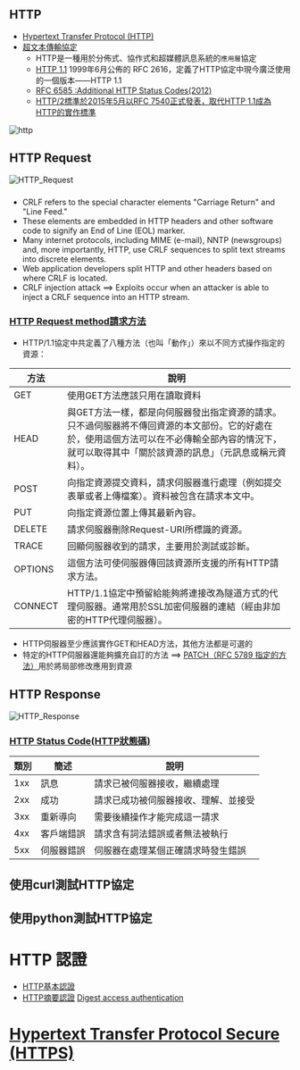 ## HTTP

- [Hypertext Transfer Protocol (HTTP)](https://en.wikipedia.org/wiki/Hypertext_Transfer_Protocol)
- [超文本傳輸協定](https://zh.wikipedia.org/wiki/%E8%B6%85%E6%96%87%E6%9C%AC%E4%BC%A0%E8%BE%93%E5%8D%8F%E8%AE%AE)
  - HTTP是一種用於分佈式、協作式和超媒體訊息系統的`應用層`協定
  - [HTTP 1.1](https://datatracker.ietf.org/doc/html/rfc2616) 1999年6月公佈的 RFC 2616，定義了HTTP協定中現今廣泛使用的一個版本——HTTP 1.1
  - [RFC 6585 :Additional HTTP Status Codes(2012)](https://datatracker.ietf.org/doc/html/rfc6585)
  - [HTTP/2標準於2015年5月以RFC 7540正式發表，取代HTTP 1.1成為HTTP的實作標準](https://datatracker.ietf.org/doc/html/rfc7540)



![http](http.png)

## HTTP Request

![HTTP_Request](HTTP_Request.png)


###
- CRLF refers to the special character elements "Carriage Return" and "Line Feed." 
- These elements are embedded in HTTP headers and other software code to signify an End of Line (EOL) marker. 
- Many internet protocols, including MIME (e-mail), NNTP (newsgroups) and, more importantly, HTTP, use CRLF sequences to split text streams into discrete elements. 
- Web application developers split HTTP and other headers based on where CRLF is located. 
- CRLF injection attack ==> Exploits occur when an attacker is able to inject a CRLF sequence into an HTTP stream. 

### [HTTP Request method請求方法](https://zh.wikipedia.org/wiki/%E8%B6%85%E6%96%87%E6%9C%AC%E4%BC%A0%E8%BE%93%E5%8D%8F%E8%AE%AE)

- HTTP/1.1協定中共定義了八種方法（也叫「動作」）來以不同方式操作指定的資源：

|方法 | 說明 |
| -------|  -------|
|GET|使用GET方法應該只用在讀取資料|
|HEAD|與GET方法一樣，都是向伺服器發出指定資源的請求。只不過伺服器將不傳回資源的本文部份。它的好處在於，使用這個方法可以在不必傳輸全部內容的情況下，就可以取得其中「關於該資源的訊息」（元訊息或稱元資料）。|
|POST|向指定資源提交資料，請求伺服器進行處理（例如提交表單或者上傳檔案）。資料被包含在請求本文中。|
|PUT|向指定資源位置上傳其最新內容。|
|DELETE|請求伺服器刪除Request-URI所標識的資源。|
|TRACE|回顯伺服器收到的請求，主要用於測試或診斷。|
|OPTIONS|這個方法可使伺服器傳回該資源所支援的所有HTTP請求方法。|
|CONNECT|HTTP/1.1協定中預留給能夠將連接改為隧道方式的代理伺服器。通常用於SSL加密伺服器的連結（經由非加密的HTTP代理伺服器）。|

- HTTP伺服器至少應該實作GET和HEAD方法，其他方法都是可選的
- 特定的HTTP伺服器還能夠擴充自訂的方法 ==> [PATCH（RFC 5789 指定的方法）](https://datatracker.ietf.org/doc/html/rfc5789)用於將局部修改應用到資源

## HTTP Response

![HTTP_Response](HTTP_Response.png)


### [HTTP Status Code(HTTP狀態碼)](https://zh.wikipedia.org/wiki/HTTP%E7%8A%B6%E6%80%81%E7%A0%81)

| 類別 |  簡述  | 說明 |
|  ---- |  -----  | -----  | 
| 1xx| 訊息| 請求已被伺服器接收，繼續處理|
| 2xx| 成功| 請求已成功被伺服器接收、理解、並接受|
| 3xx| 重新導向| 需要後續操作才能完成這一請求|
| 4xx| 客戶端錯誤| 請求含有詞法錯誤或者無法被執行|
| 5xx| 伺服器錯誤| 伺服器在處理某個正確請求時發生錯誤|

## 使用curl測試HTTP協定

## 使用python測試HTTP協定


# HTTP 認證

- [HTTP基本認證](https://zh.wikipedia.org/wiki/HTTP%E5%9F%BA%E6%9C%AC%E8%AE%A4%E8%AF%81)
- [HTTP摘要認證](https://zh.wikipedia.org/wiki/HTTP%E6%91%98%E8%A6%81%E8%AE%A4%E8%AF%81)  [Digest access authentication](https://en.wikipedia.org/wiki/Digest_access_authentication)


# [Hypertext Transfer Protocol Secure (HTTPS)](https://en.wikipedia.org/wiki/HTTPS)
